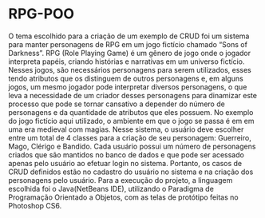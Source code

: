# RPG-POO

O tema escolhido para a criação de um exemplo de CRUD foi um
sistema para manter personagens de RPG em um jogo fictício chamado
“Sons of Darkness”.
RPG (Role Playing Game) é um gênero de jogo onde o jogador
interpreta papéis, criando histórias e narrativas em um universo fictício.
Nesses jogos, são necessários personagens para serem utilizados, esses
tendo atributos que os distinguem de outros personagens e, em alguns jogos,
um mesmo jogador pode interpretar diversos personagens, o que leva a
necessidade de um criador desses personagens para dinamizar este
processo que pode se tornar cansativo a depender do número de
personagens e da quantidade de atributos que eles possuem. No exemplo do
jogo fictício aqui utilizado, o ambiente em que o jogo se passa é em em uma
era medieval com magias.
Nesse sistema, o usuário deve escolher entre um total de 4 classes
para a criação de seu personagem: Guerreiro, Mago, Clérigo e Bandido.
Cada usuário possui um número de personagens criados que são mantidos
no banco de dados e que pode ser acessado apenas pelo usuário ao efetuar
login no sistema.
Portanto, os casos de CRUD definidos estão no cadastro do usuário
no sistema e na criação dos personagens pelo usuário.
Para a execução do projeto, a linguagem escolhida foi o Java(NetBeans IDE),
utilizando o Paradigma de Programação Orientado a Objetos, com as telas
de protótipo feitas no Photoshop CS6.


